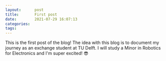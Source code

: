 ```yaml
---
layout:      post
title:       First post
date:        2021-07-29 16:07:13
categories:  
tags:        
---
```


This is the first post of the blog!
The idea with this blog is to document my journey as an exchange student at TU Delft.
I will study a Minor in Robotics for Electronics and I'm super excited! 😎

